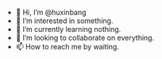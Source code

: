 - 👋 Hi, I’m @huxinbang
- 👀 I’m interested in something.
- 🌱 I’m currently learning nothing.
- 💞️ I’m looking to collaborate on everything.
- 📫 How to reach me by waiting.

<!---
huxinbang/huxinbang is a ✨ special ✨ repository because its `README.md` (this file) appears on your GitHub profile.
You can click the Preview link to take a look at your changes.
--->
